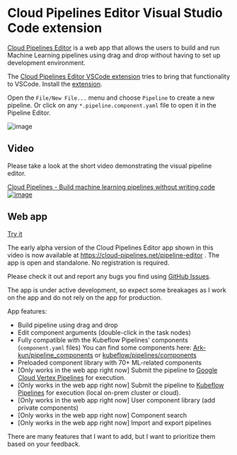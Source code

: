 # Cloud Pipelines Editor Visual Studio Code extension

[Cloud Pipelines Editor](https://cloud-pipelines.net/pipeline-editor) is a web app that allows the users to build and run Machine Learning pipelines using drag and drop without having to set up development environment.

The [Cloud Pipelines Editor VSCode extension](https://marketplace.visualstudio.com/items?itemName=Cloud-pipelines.pipeline-editor-vscode) tries to bring that functionality to VSCode. Install the [extension](https://marketplace.visualstudio.com/items?itemName=Cloud-pipelines.pipeline-editor-vscode).

Open the `File/New File...` menu and choose `Pipeline` to create a new pipeline.
Or click on any `*.pipeline.component.yaml` file to open it in the Pipeline Editor.

![image](https://user-images.githubusercontent.com/1829149/177463759-4c6efaee-12a8-4905-9c52-e2c3f3646bc3.png)

## Video

Please take a look at the short video demonstrating the visual pipeline editor.

[Cloud Pipelines - Build machine learning pipelines without writing code](https://www.youtube.com/watch?v=7g22nupCDes)
[![image](https://user-images.githubusercontent.com/1829149/127566707-fceb9e41-1126-4588-b94a-c69e87fe0488.png)](https://www.youtube.com/watch?v=7g22nupCDes)

## Web app

[Try it](https://cloud-pipelines.net/pipeline-editor)

The early alpha version of the Cloud Pipelines Editor app shown in this video is now available at <https://cloud-pipelines.net/pipeline-editor> . The app is open and standalone. No registration is required.

Please check it out and report any bugs you find using [GitHub Issues](https://github.com/Cloud-Pipelines/pipeline-editor/issues).

The app is under active development, so expect some breakages as I work on the app and do not rely on the app for production.

App features:

* Build pipeline using drag and drop
* Edit component arguments (double-click in the task nodes)
* Fully compatible with the Kubeflow Pipelines' components (`component.yaml` files) You can find some components here: [Ark-kun/pipeline_components](https://github.com/Ark-kun/pipeline_components/tree/master/components) or [kubeflow/pipelines/components](https://github.com/kubeflow/pipelines/tree/6ccf5bcd0b9db955c91caab85fa130714527f414/components#index-of-components)
* Preloaded component library with 70+ ML-related components
* [Only works in the web app right now] Submit the pipeline to [Google Cloud Vertex Pipelines](https://cloud.google.com/vertex-ai/docs/pipelines/) for execution.
* [Only works in the web app right now] Submit the pipeline to [Kubeflow Pipelines](https://www.kubeflow.org/docs/components/pipelines/introduction/) for execution (local on-prem cluster or cloud).
* [Only works in the web app right now] User component library (add private components)
* [Only works in the web app right now] Component search
* [Only works in the web app right now] Import and export pipelines

There are many features that I want to add, but I want to prioritize them based on your feedback.
